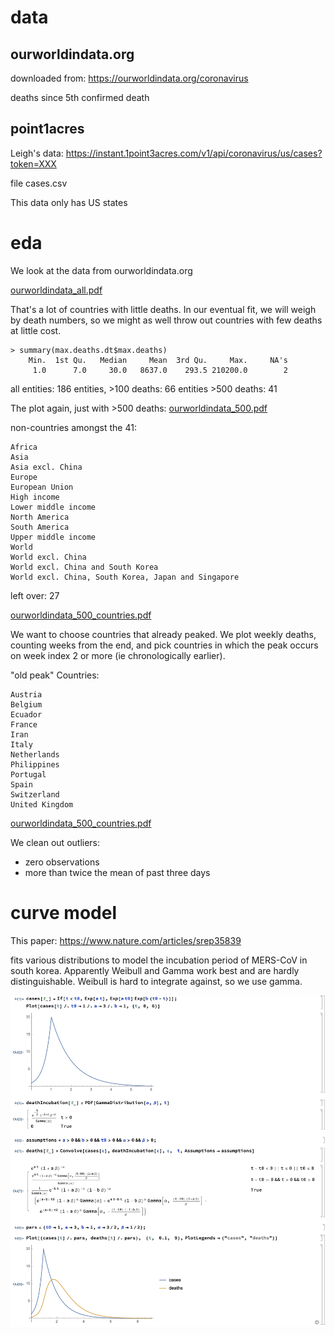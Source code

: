 # data

## ourworldindata.org

downloaded from:
https://ourworldindata.org/coronavirus

deaths since 5th confirmed death

## point1acres

Leigh's data:
https://instant.1point3acres.com/v1/api/coronavirus/us/cases?token=XXX

file cases.csv

This data only has US states

# eda

We look at the data from ourworldindata.org

[ourworldindata_all.pdf](ourworldindata_all.pdf)

That's a lot of countries with little deaths.
In our eventual fit, we will weigh by death numbers,
so we might as well throw out countries with few deaths at little cost.


```
> summary(max.deaths.dt$max.deaths)
    Min.  1st Qu.   Median     Mean  3rd Qu.     Max.     NA's
     1.0      7.0     30.0   8637.0    293.5 210200.0        2
```

all entities: 186
entities, >100 deaths: 66
entities >500 deaths: 41

The plot again, just with >500 deaths:
[ourworldindata_500.pdf](ourworldindata_500.pdf)

non-countries amongst the 41:

```
Africa
Asia
Asia excl. China
Europe
European Union
High income
Lower middle income
North America
South America
Upper middle income
World
World excl. China
World excl. China and South Korea
World excl. China, South Korea, Japan and Singapore
```

left over: 27

[ourworldindata_500_countries.pdf](ourworldindata_500_countries.pdf)

We want to choose countries that already peaked.
We plot weekly deaths, counting weeks from the end,
and pick countries in which the peak occurs on week index 2 or more (ie chronologically earlier).

"old peak" Countries:
```
Austria
Belgium
Ecuador
France
Iran
Italy
Netherlands
Philippines
Portugal
Spain
Switzerland
United Kingdom
```

[ourworldindata_500_countries.pdf](ourworldindata_500_countries_oldpeak.pdf)


We clean out outliers:

* zero observations
* more than twice the mean of past three days


# curve model

This paper:
https://www.nature.com/articles/srep35839

fits various distributions to model the incubation period of MERS-CoV in south korea.
Apparently Weibull and Gamma work best and are hardly distinguishable.
Weibull is hard to integrate against, so we use gamma.

![](covid.png)





